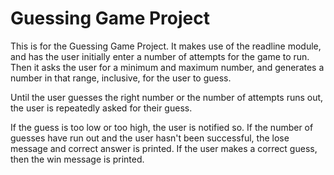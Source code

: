 # Guessing Game Project
 
This is for the Guessing Game Project. It makes use of the readline module, and has the user initially enter a number of attempts for the game to run.
Then it asks the user for a minimum and maximum number, and generates a number in that range, inclusive, for the user to guess.

Until the user guesses the right number or the number of attempts runs out, the user is repeatedly asked for their guess.

If the guess is too low or too high, the user is notified so. If the number of guesses have run out and the user hasn't been successful, the lose message and 
correct answer is printed. If the user makes a correct guess, then the win message is printed.
